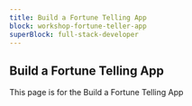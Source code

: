 ```yaml
---
title: Build a Fortune Telling App
block: workshop-fortune-teller-app
superBlock: full-stack-developer
---
```


## Build a Fortune Telling App

This page is for the Build a Fortune Telling App
